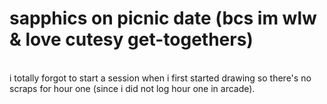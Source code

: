 # sapphics on picnic date (bcs im wlw & love cutesy get-togethers)
<br>
i totally forgot to start a session when i first started drawing so there's no scraps for hour one (since i did not log hour one in arcade).

